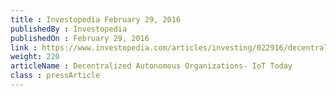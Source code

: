 ```yaml
---
title : Investopedia February 29, 2016
publishedBy : Investopedia
publishedOn : February 29, 2016
link : https://www.investopedia.com/articles/investing/022916/decentralized-autonomous-organizations-iot-today.asp
weight: 220
articleName : Decentralized Autonomous Organizations- IoT Today
class : pressArticle
---
```

